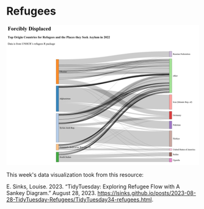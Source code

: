 # Refugees

![Refugees](https://github.com/alisonbautista46/tidy_tuesday/blob/08-22-2023-Refugees/Refugees_viz.png)

This week's data visualization took from this resource:

E. Sinks, Louise. 2023. “TidyTuesday: Exploring Refugee Flow with A Sankey Diagram.” August 28, 2023. https://lsinks.github.io/posts/2023-08-28-TidyTuesday-Refugees/TidyTuesday34-refugees.html.
